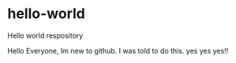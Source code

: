 # hello-world
Hello world respository

Hello Everyone, Im new to github. I was told to do this.
yes yes yes!!

